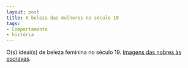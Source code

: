 ```yaml
---
layout: post
title: A beleza das mulheres no século 19
tags:
- Comportamento
- história
---
```


O(s) ideai(s) de beleza feminina no século 19. [Imagens das nobres às escravas](http://www.americanantiquarian.org/Exhibitions/Beauty/).
